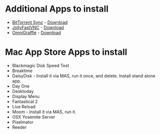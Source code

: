 # Additional Apps to install

* [BitTorrent Sync](https://www.getsync.com) - [Download](https://download-cdn.getsync.com/stable/osx/BitTorrent-Sync.dmg)
* [JollyFastVNC](http://www.jinx.de/JollysFastVNC.html) - [Download](http://www.jinx.de/JollysFastVNC_files/JollysFastVNC.current.dmg)
* [OmniGraffle](https://www.omnigroup.com/omnigraffle) - [Download](https://www.omnigroup.com/download/latest/omnigraffle)

# Mac App Store Apps to install

* Blackmagic Disk Speed Test
* Breaktime
* DaisyDisk - Install it via MAS, run it once, and delete. Install stand alone app.
* Day One
* Desktoday
* Display Menu
* Fantastical 2
* Live Reload
* Moom - Install it via MAS, run it.
* OSX Yosemite Server
* Pixelmator
* Reeder
